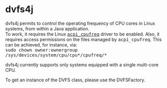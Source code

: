 # dvfs4j
dvfs4j permits to control the operating frequency of CPU cores in Linux systems, from within a Java application.</br>
To work, it requires the Linux <tt>[acpi_cpufreq](https://www.kernel.org/doc/Documentation/cpu-freq/index.txt)</tt> driver to be enabled.
Also, it requires access permissions on the files managed by <tt>acpi_cpufreq</tt>. 
This can be achieved, for instance, via:</br>
<tt>sudo chown owner:ownergroup /sys/devices/system/cpu/cpu\*/cpufreq/\*</tt></br>

dvfs4j currently supports only systems equipped with a single multi-core CPU.

To get an instance of the DVFS class, please use the DVFSFactory.
